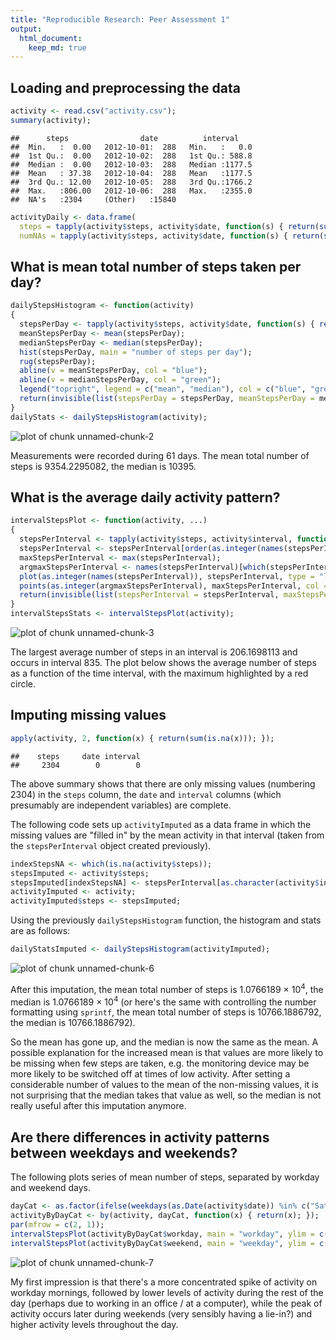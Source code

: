 ```yaml
---
title: "Reproducible Research: Peer Assessment 1"
output: 
  html_document:
    keep_md: true
---
```



## Loading and preprocessing the data


```r
activity <- read.csv("activity.csv");
summary(activity);
```

```
##      steps                date          interval     
##  Min.   :  0.00   2012-10-01:  288   Min.   :   0.0  
##  1st Qu.:  0.00   2012-10-02:  288   1st Qu.: 588.8  
##  Median :  0.00   2012-10-03:  288   Median :1177.5  
##  Mean   : 37.38   2012-10-04:  288   Mean   :1177.5  
##  3rd Qu.: 12.00   2012-10-05:  288   3rd Qu.:1766.2  
##  Max.   :806.00   2012-10-06:  288   Max.   :2355.0  
##  NA's   :2304     (Other)   :15840
```

```r
activityDaily <- data.frame(
  steps = tapply(activity$steps, activity$date, function(s) { return(sum(s, na.rm = TRUE)); }),
  numNAs = tapply(activity$steps, activity$date, function(s) { return(sum(is.na(s))); }));
```

## What is mean total number of steps taken per day?


```r
dailyStepsHistogram <- function(activity)
{
  stepsPerDay <- tapply(activity$steps, activity$date, function(s) { return(sum(s, na.rm = TRUE)); });
  meanStepsPerDay <- mean(stepsPerDay);
  medianStepsPerDay <- median(stepsPerDay);
  hist(stepsPerDay, main = "number of steps per day");
  rug(stepsPerDay);
  abline(v = meanStepsPerDay, col = "blue");
  abline(v = medianStepsPerDay, col = "green");
  legend("topright", legend = c("mean", "median"), col = c("blue", "green"), lwd = 1);
  return(invisible(list(stepsPerDay = stepsPerDay, meanStepsPerDay = meanStepsPerDay, medianStepsPerDay = medianStepsPerDay)));
}
dailyStats <- dailyStepsHistogram(activity);
```

![plot of chunk unnamed-chunk-2](figure/unnamed-chunk-2-1.png) 

Measurements were recorded during 61 days.
The mean total number of steps is 9354.2295082,
the median is 10395.


## What is the average daily activity pattern?


```r
intervalStepsPlot <- function(activity, ...)
{
  stepsPerInterval <- tapply(activity$steps, activity$interval, function(s) { return(mean(s, na.rm = TRUE)); });
  stepsPerInterval <- stepsPerInterval[order(as.integer(names(stepsPerInterval)))];
  maxStepsPerInterval <- max(stepsPerInterval);
  argmaxStepsPerInterval <- names(stepsPerInterval)[which(stepsPerInterval == maxStepsPerInterval)];
  plot(as.integer(names(stepsPerInterval)), stepsPerInterval, type = "l", ...);
  points(as.integer(argmaxStepsPerInterval), maxStepsPerInterval, col = "red");
  return(invisible(list(stepsPerInterval = stepsPerInterval, maxStepsPerInterval = maxStepsPerInterval, argmaxStepsPerInterval = argmaxStepsPerInterval)));
}
intervalStepsStats <- intervalStepsPlot(activity);
```

![plot of chunk unnamed-chunk-3](figure/unnamed-chunk-3-1.png) 

The largest average number of steps in an interval is
206.1698113 and occurs in interval
835.
The plot below shows the average number of
steps as a function of the time interval, with the maximum highlighted
by a red circle.


## Imputing missing values


```r
apply(activity, 2, function(x) { return(sum(is.na(x))); });
```

```
##    steps     date interval 
##     2304        0        0
```

The above summary shows that there are only missing values (numbering
2304) in the `steps` column, the `date` and
`interval` columns (which presumably are independent variables) are
complete.

The following code sets up `activityImputed` as a data frame in which
the missing values are "filled in" by the mean activity in that
interval (taken from the `stepsPerInterval` object created
previously).


```r
indexStepsNA <- which(is.na(activity$steps));
stepsImputed <- activity$steps;
stepsImputed[indexStepsNA] <- stepsPerInterval[as.character(activity$interval[indexStepsNA])];
activityImputed <- activity;
activityImputed$steps <- stepsImputed;
```

Using the previously `dailyStepsHistogram` function, the histogram and stats are as follows:

```r
dailyStatsImputed <- dailyStepsHistogram(activityImputed);
```

![plot of chunk unnamed-chunk-6](figure/unnamed-chunk-6-1.png) 

After this imputation, 
the mean total number of steps is 1.0766189 &times; 10<sup>4</sup>,
the median is 1.0766189 &times; 10<sup>4</sup>
(or here's the same with controlling the number formatting using `sprintf`,
the mean total number of steps is   10766.1886792,
the median is   10766.1886792).

So the mean has gone up, and the median is now the same as the mean. A
possible explanation for the increased mean is that values are more
likely to be missing when few steps are taken, e.g. the monitoring
device may be more likely to be switched off at times of low activity.
After setting a considerable number of values to the mean of the
non-missing values, it is not surprising that the median takes that
value as well, so the median is not really useful after this
imputation anymore.

## Are there differences in activity patterns between weekdays and weekends?

The following plots series of mean number of steps, separated by workday and weekend days.


```r
dayCat <- as.factor(ifelse(weekdays(as.Date(activity$date)) %in% c("Saturday", "Sunday"), "weekend", "workday"));
activityByDayCat <- by(activity, dayCat, function(x) { return(x); });
par(mfrow = c(2, 1));
intervalStepsPlot(activityByDayCat$workday, main = "workday", ylim = c(0, 250));
intervalStepsPlot(activityByDayCat$weekend, main = "weekday", ylim = c(0, 250));
```

![plot of chunk unnamed-chunk-7](figure/unnamed-chunk-7-1.png) 

My first impression is that there's a more concentrated spike of
activity on workday mornings, followed by lower levels of activity
during the rest of the day (perhaps due to working in an office / at a
computer), while the peak of activity occurs later during weekends
(very sensibly having a lie-in?) and higher activity levels throughout
the day.
